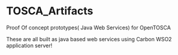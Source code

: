 TOSCA_Artifacts
===============

Proof Of concept prototypes( Java Web Services) for OpenTOSCA
  
These are all built as java based web services using Carbon WSO2 application server!

